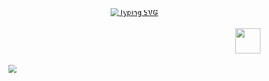 
<div align="center">
<a href="https://git.io/typing-svg"><img src="https://readme-typing-svg.herokuapp.com?font=Fira+Code&weight=600&size=25&pause=1000&color=F70933&center=true&width=435&lines=%F0%9F%91%8B+Matheus+Reis;Software+Engineer" alt="Typing SVG" /></a>
</div>

###


###

<img align="right" height="50" src="https://i.gifer.com/2swA.gif"  />

###
<!--
<div align="left">
 <img src="https://github.com/tandpfun/skill-icons/blob/main/icons/CPP.svg" height="10" alt="cpp logo"  />
 <img width="6" />
 <img src="https://github.com/tandpfun/skill-icons/blob/main/icons/Java-Dark.svg" height="10" alt="java logo"  />
 <img width="6" /> 
</div>

###

<div align="left">
  <img src="https://img.shields.io/static/v1?message=LinkedIn&logo=linkedin&label=&color=0077B5&logoColor=white&labelColor=&style=for-the-badge" height="20" alt="linkedin logo"  />
  
</div>
-->

###

<br clear="both">

###

<picture>
  <source media="(prefers-color-scheme:dark)" srcset="https://raw.githubusercontent.com/mreis7/mreis7/output/github-contribution-grid-snake-dark-svg">
  <source media="(prefers-color-scheme:light)" srcset="https://raw.githubusercontent.com/mreis7/mreis7/output/github-contribution-grid-snake.svg">
  <img atl="github contribution grid snake animation" src="https://raw.githubusercontent.com/mreis7/mreis7/output/github-contribution-grid-sanke.svg">
</picture>

